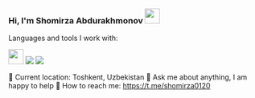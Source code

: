 ### Hi, I'm Shomirza Abdurakhmonov <img src="https://media2.giphy.com/media/w1OBpBd7kJqHrJnJ13/200w.webp?cid=ecf05e47ed20tfuaaixhx97yg5ui4n71hx6xdsx3y45a3qx5&rid=200w.webp&ct=s" width="30px">

Languages and tools I work with:

<code><img src="https://media2.giphy.com/media/w1OBpBd7kJqHrJnJ13/200w.webp?cid=ecf05e47ed20tfuaaixhx97yg5ui4n71hx6xdsx3y45a3qx5&rid=200w.webp&ct=s" width="30px"></code>
<code><img src="https://p1.hiclipart.com/preview/326/868/1022/css3-badge-blue-and-white-css-icon-png-clipart.jpg" witdh="25px"></code>
<code><img src="https://encrypted-tbn0.gstatic.com/images?q=tbn:ANd9GcQbCLUKOQCOI-AjefkLBKJhki0UiBHwEjZ4qp9DDqRoKd2MGzwlgap-96EFhgQZkwt0XGM&usqp=CAU" witdh="25px"></code>

📍   Current location: Toshkent, Uzbekistan
📝  Ask me about anything, I am happy to help
📨  How to reach me: https://t.me/shomirza0120
